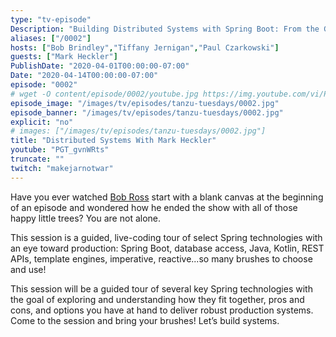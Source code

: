 ```yaml
---
type: "tv-episode"
Description: "Building Distributed Systems with Spring Boot: From the Ground Up."
aliases: ["/0002"]
hosts: ["Bob Brindley","Tiffany Jernigan","Paul Czarkowski"]
guests: ["Mark Heckler"]
PublishDate: "2020-04-01T00:00:00-07:00"
Date: "2020-04-14T00:00:00-07:00"
episode: "0002"
# wget -O content/episode/0002/youtube.jpg https://img.youtube.com/vi/PGT_gvnWRts/mqdefault.jpg
episode_image: "/images/tv/episodes/tanzu-tuesdays/0002.jpg"
episode_banner: "/images/tv/episodes/tanzu-tuesdays/0002.jpg"
explicit: "no"
# images: ["/images/tv/episodes/tanzu-tuesdays/0002.jpg"]
title: "Distributed Systems With Mark Heckler"
youtube: "PGT_gvnWRts"
truncate: ""
twitch: "makejarnotwar"
---
```


Have you ever watched [Bob Ross](https://www.youtube.com/user/BobRossInc/) start with a blank canvas at the beginning of an episode and wondered how he ended the show with all of those happy little trees? You are not alone.

This session is a guided, live-coding tour of select Spring technologies with an eye toward production: Spring Boot, database access, Java, Kotlin, REST APIs, template engines, imperative, reactive...so many brushes to choose and use!

This session will be a guided tour of several key Spring technologies with the goal of exploring and understanding how they fit together, pros and cons, and options you have at hand to deliver robust production systems. Come to the session and bring your brushes! Let’s build systems.

